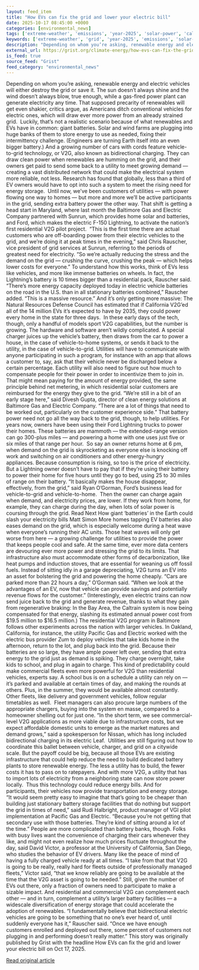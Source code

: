 ```yaml
---
layout: feed_item
title: "How EVs can fix the grid and lower your electric bill"
date: 2025-10-17 08:45:00 +0000
categories: [environmental_news]
tags: ['extreme-weather', 'emissions', 'year-2025', 'solar-power', 'california', 'heatwave', 'fossil-fuels', 'clean-energy', 'usa', 'renewable-energy']
keywords: ['extreme-weather', 'grid', 'year-2025', 'emissions', 'solar-power', 'lower', 'california', 'your']
description: "Depending on whom you’re asking, renewable energy and electric vehicles will either destroy the grid or save it"
external_url: https://grist.org/climate-energy/how-evs-can-fix-the-grid-and-lower-your-electric-bill/
is_feed: true
source_feed: "Grist"
feed_category: "environmental_news"
---
```


Depending on whom you’re asking, renewable energy and electric vehicles will either destroy the grid or save it. The sun doesn’t always shine and the wind doesn’t always blow, true enough, while a gas-fired power plant can generate electricity any time. That supposed precarity of renewables will get even shakier, critics argue, as Americans ditch conventional vehicles for electric ones, which will draw ever more power from an already strained grid.&nbsp; Luckily, that’s not a realistic scenario because of what renewables and EVs have in common: giant batteries. Solar and wind farms are plugging into huge banks of them to store energy to use as needed, fixing their intermittency challenge. (Engineers are turning Earth itself into an even bigger battery.) And a growing number of cars with cords feature vehicle-to-grid technology, or V2G, also known as bidirectional charging. They can draw clean power when renewables are humming on the grid, and their owners get paid to send some back to a utility to meet growing demand — creating a vast distributed network that could make the electrical system more reliable, not less. Research has found that globally, less than a third of EV owners would have to opt into such a system to meet the rising need for energy storage.&nbsp; Until now, we’ve been customers of utilities — with power flowing one way to homes — but more and more we’ll be active participants in the grid, sending extra battery power the other way. That shift is getting a head start in Maryland, where last month the Baltimore Gas and Electric Company partnered with Sunrun, which provides home solar and batteries, and Ford, which makes the electric F-150 Lightning, to activate the nation’s first residential V2G pilot project.&nbsp; “This is the first time there are actual customers who are off-boarding power from their electric vehicles to the grid, and we&#8217;re doing it at peak times in the evening,” said Chris Rauscher, vice president of grid services at Sunrun, referring to the periods of greatest need for electricity. “So we&#8217;re actually reducing the stress and the demand on the grid — crushing the curve, crushing the peak — which helps lower costs for everyone.” To understand how this works, think of EVs less like vehicles, and more like immense batteries on wheels. In fact, the Lightning’s battery is 10 times bigger than a residential pack, Rauscher said. “There&#8217;s more energy capacity deployed today in electric vehicle batteries on the road in the U.S. than in all stationary batteries combined,” Rauscher added. “This is a massive resource.” And it’s only getting more massive: The Natural Resources Defense Council has estimated that if California V2G’ed all of the 14 million EVs it’s expected to have by 2035, they could power every home in the state for three days.&nbsp; In these early days of the tech, though, only a handful of models sport V2G capabilities, but the number is growing. The hardware&nbsp;and software aren&#8217;t wildly complicated. A special charger juices up the vehicle&#8217;s battery, then draws from the car to power a house, in the case of vehicle-to-home systems, or sends it back to the utility, in the case of vehicle-to-grid. Utilities will have to communicate with anyone participating in such a program, for instance with an app that allows a customer to, say, ask that their vehicle never be discharged below a certain percentage. Each utility will also need to figure out how much to compensate people for their power in order to incentivize them to join in. That might mean paying for the amount of energy provided, the same principle behind net metering, in which residential solar customers are reimbursed for the energy they give to the grid. “We&#8217;re still in a bit of an early stage here,” said Divesh Gupta, director of clean energy solutions at Baltimore Gas and Electric Company. “There are a lot of things that need to be worked out, particularly on the customer experience side.” That battery power need not go all the way back to the grid, though, to help utilities. For years now, owners have been using their Ford Lightning trucks to power their homes. These batteries are mammoth — the extended-range version can go 300-plus miles — and powering a home with one uses just five or six miles of that range per hour.&nbsp; So say an owner returns home at 6 pm, when demand on the grid is skyrocketing as everyone else is knocking off work and switching on air conditioners and other energy-hungry appliances. Because consumption is rising, so too is the price of electricity. But a Lightning owner doesn’t have to pay that if they’re using their battery to power their home for five hours until they go to bed, using 25 to 30 miles of range on their battery. “It basically makes the house disappear, effectively, from the grid,” said Ryan O&#8217;Gorman, Ford’s business lead for vehicle-to-grid and vehicle-to-home.&nbsp; Then the owner can charge again when demand, and electricity prices, are lower. If they work from home, for example, they can charge during the day, when lots of solar power is coursing through the grid. Read Next How giant ‘batteries’ in the Earth could slash your electricity bills Matt Simon More homes tapping EV batteries also eases demand on the grid, which is especially welcome during a heat wave when everyone’s running their AC units. Those heat waves will only get worse from here — a growing challenge for utilities to provide the power that keeps people cool and safe. At the same time, ever more data centers are devouring ever more power and stressing the grid to its limits. That infrastructure also must accommodate other forms of decarbonization, like heat pumps and induction stoves, that are essential for weaning us off fossil fuels. Instead of sitting idly in a garage depreciating, V2G turns an EV into an asset for bolstering the grid and powering the home cheaply. “Cars are parked more than 22 hours a day,” O&#8217;Gorman said. “When we look at the advantages of an EV, now that vehicle can provide savings and potentially revenue flows for the customer.” (Interestingly, even electric trains can now send juice back to the grid and generate revenue, thanks to what they gain from regenerative braking: In the Bay Area, the Caltrain system is now being compensated for that energy, slashing its estimated annual power cost from $19.5 million to $16.5 million.) The residential V2G program in Baltimore follows other experiments across the nation with larger vehicles. In Oakland, California, for instance, the utility Pacific Gas and Electric worked with the electric bus provider Zum to deploy vehicles that take kids home in the afternoon, return to the lot, and plug back into the grid. Because their batteries are so large, they have ample power left over, sending that extra energy to the grid just as demand is spiking. They charge overnight, take kids to school, and plug in again to charge. This kind of predictability could make commercial fleets even more powerful for V2G than residential vehicles, experts say. A school bus is on a schedule a utility can rely on — it’s parked and available at certain times of day, and making the rounds at others. Plus, in the summer, they would be available almost constantly. Other fleets, like delivery and government vehicles, follow regular timetables as well.&nbsp; Fleet managers can also procure large numbers of the appropriate chargers, buying into the system en masse, compared to a homeowner shelling out for just one. “In the short term, we see commercial-level V2G applications as more viable due to infrastructure costs, but we expect affordable domestic units to emerge as the market matures and demand grows,” said a spokesperson for Nissan, which has long included bidirectional charging in its electric Leaf.&nbsp; Utilities are still figuring out how to coordinate this ballet between vehicle, charger, and grid on a citywide scale. But the payoff could be big, because all those EVs are existing infrastructure that&nbsp;could help reduce the need to build dedicated battery plants to store renewable energy. The less a utility has to build, the fewer costs it has to pass on to ratepayers. And with more V2G, a utility that has to import lots of electricity from a neighboring state can now store power locally.&nbsp; Thus this technology could reduce energy bills. And for participants, their vehicles now provide transportation and energy storage. “It would seem pretty easy to imagine that that&#8217;s going to be cheaper than building just stationary battery storage facilities that do nothing but support the grid in times of need,” said Rudi Halbright, product manager of VGI pilot implementation at Pacific Gas and Electric. “Because you&#8217;re not getting that secondary use with those batteries. They&#8217;re kind of sitting around a lot of the time.” People are more complicated than battery banks, though. Folks with busy lives want the convenience of charging their cars whenever they like, and might not even realize how much prices fluctuate throughout the day, said David Victor, a professor at the University of California, San Diego, who studies the behavior of EV drivers. Many like the peace of mind of having a fully charged vehicle ready at all times. “I take from that that V2G is going to be really, really hard for fleets outside of professionally managed fleets,” Victor said, “that we know reliably are going to be available at the time that the V2G asset is going to be needed.” Still, given the number of EVs out there, only a fraction of owners need to participate to make a sizable impact. And residential and commercial V2G can complement each other — and in turn, complement a utility’s larger battery facilities — a widescale diversification of energy storage that could accelerate the adoption of renewables. “I fundamentally believe that bidirectional electric vehicles are going to be something that no one&#8217;s ever heard of, until suddenly everyone has it,” Rauscher said. “Once we have enough customers enrolled and deployed out there, some percent of customers not plugging in and performing doesn&#8217;t really matter.” This story was originally published by Grist with the headline How EVs can fix the grid and lower your electric bill on Oct 17, 2025.

[Read original article](https://grist.org/climate-energy/how-evs-can-fix-the-grid-and-lower-your-electric-bill/)
